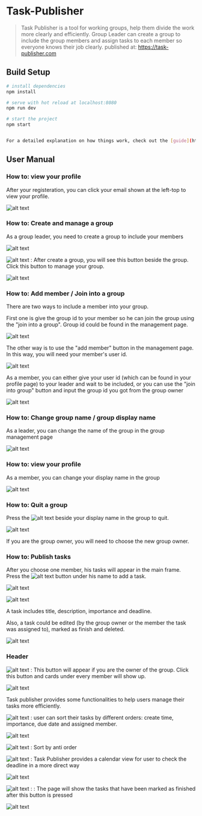 # Task-Publisher

> Task Publisher is a tool for working groups, help them divide the work more clearly and efficiently. Group Leader can create a group to include the group members and assign tasks to each member so everyone knows their job clearly.
published at: https://task-publisher.com

## Build Setup

``` bash
# install dependencies
npm install

# serve with hot reload at localhost:8080
npm run dev

# start the project
npm start


For a detailed explanation on how things work, check out the [guide](http://vuejs-templates.github.io/webpack/) and [docs for vue-loader](http://vuejs.github.io/vue-loader).
```

## User Manual

### How to: view your profile

After your registeration, you can click your email shown at the left-top to view your profile.

![alt text](src/assets/0.png)

### How to: Create and manage a group

As a group leader, you need to create a group to include your members

![alt text](src/assets/1.png)

![alt text](src/assets/toc.png) : After create a group, you will see this button beside the group. Click this button to manage your group.

![alt text](src/assets/2.png)

### How to: Add member / Join into a group

There are two ways to include a member into your group.

First one is give the group id to your member so he can join the group using the "join into a group". Group id could be found in the management page.

![alt text](src/assets/3.png)


The other way is to use the "add member" button in the management page. In this way, you will need your member's user id.

![alt text](src/assets/4.png)


As a member, you can either give your user id (which can be found in your profile page) to your leader and wait to be included, or you can use the "join into group" button and input the group id you got from the group owner

![alt text](src/assets/15.png)

### How to: Change group name / group display name

As a leader, you can change the name of the group in the group management page

![alt text](src/assets/5.png)

### How to: view your profile

As a member, you can change your display name in the group

![alt text](src/assets/6.png)

### How to: Quit a group

 Press the ![alt text](src/assets/cancel.png) beside your display name in the group to quit.

![alt text](src/assets/7.png)

 If you are the group owner, you will need to choose the new group owner.
 
 ### How to: Publish tasks

After you choose one member, his tasks will appear in the main frame. Press the ![alt text](src/assets/cancel.png) button under his name to add a task.

![alt text](src/assets/8.png)

![alt text](src/assets/9.png)

A task includes title, description, importance and deadline.

Also, a task could be edited (by the group owner or the member the task was assigned to), marked as finish and deleted.

![alt text](src/assets/10.png)


### Header

![alt text](src/assets/add.png) : This button will appear if you are the owner of the group. Click this button and cards under every member will show up.

![alt text](src/assets/12.png)

Task publisher provides some functionalities to help users manage their tasks more efficiently.

![alt text](src/assets/sort.png)  : user can sort their tasks by different orders: create time, importance, due date and assigned member.

![alt text](src/assets/11.png)

![alt text](src/assets/anti.png)  : Sort by anti order
 
 ![alt text](src/assets/calendar.png)  : Task Publisher provides a calendar view for user to check the deadline in a more direct way

![alt text](src/assets/13.png)

 ![alt text](src/assets/finish.png)  :  : The page will show the tasks that have been marked as finished after this button is pressed
 
 ![alt text](src/assets/14.png)
